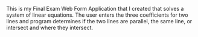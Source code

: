 This is my Final Exam Web Form Application that I created that solves a system of linear equations. The user enters the three coefficients for two lines  and program determines if the two lines are parallel, the same line, or intersect and where they intersect. 
